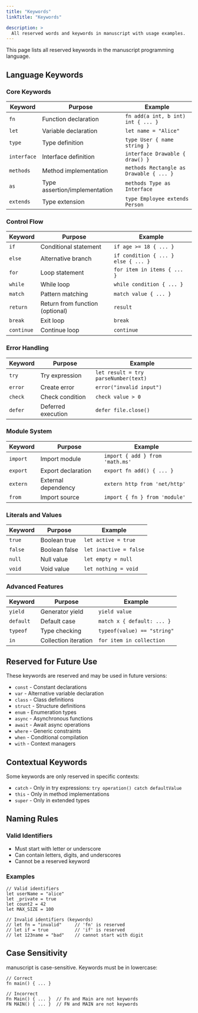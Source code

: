 ```yaml
---
title: "Keywords"
linkTitle: "Keywords" 

description: >
  All reserved words and keywords in manuscript with usage examples.
---
```


This page lists all reserved keywords in the manuscript programming language.

## Language Keywords

### Core Keywords

| Keyword | Purpose | Example |
|---------|---------|---------|
| `fn` | Function declaration | `fn add(a int, b int) int { ... }` |
| `let` | Variable declaration | `let name = "Alice"` |
| `type` | Type definition | `type User { name string }` |
| `interface` | Interface definition | `interface Drawable { draw() }` |
| `methods` | Method implementation | `methods Rectangle as Drawable { ... }` |
| `as` | Type assertion/implementation | `methods Type as Interface` |
| `extends` | Type extension | `type Employee extends Person` |

### Control Flow

| Keyword | Purpose | Example |
|---------|---------|---------|
| `if` | Conditional statement | `if age >= 18 { ... }` |
| `else` | Alternative branch | `if condition { ... } else { ... }` |
| `for` | Loop statement | `for item in items { ... }` |
| `while` | While loop | `while condition { ... }` |
| `match` | Pattern matching | `match value { ... }` |
| `return` | Return from function (optional) | `result` |
| `break` | Exit loop | `break` |
| `continue` | Continue loop | `continue` |

### Error Handling

| Keyword | Purpose | Example |
|---------|---------|---------|
| `try` | Try expression | `let result = try parseNumber(text)` |
| `error` | Create error | `error("invalid input")` |
| `check` | Check condition | `check value > 0` |
| `defer` | Deferred execution | `defer file.close()` |

### Module System

| Keyword | Purpose | Example |
|---------|---------|---------|
| `import` | Import module | `import { add } from 'math.ms'` |
| `export` | Export declaration | `export fn add() { ... }` |
| `extern` | External dependency | `extern http from 'net/http'` |
| `from` | Import source | `import { fn } from 'module'` |

### Literals and Values

| Keyword | Purpose | Example |
|---------|---------|---------|
| `true` | Boolean true | `let active = true` |
| `false` | Boolean false | `let inactive = false` |
| `null` | Null value | `let empty = null` |
| `void` | Void value | `let nothing = void` |

### Advanced Features

| Keyword | Purpose | Example |
|---------|---------|---------|
| `yield` | Generator yield | `yield value` |
| `default` | Default case | `match x { default: ... }` |
| `typeof` | Type checking | `typeof(value) == "string"` |
| `in` | Collection iteration | `for item in collection` |

## Reserved for Future Use

These keywords are reserved and may be used in future versions:

- `const` - Constant declarations
- `var` - Alternative variable declaration  
- `class` - Class definitions
- `struct` - Structure definitions
- `enum` - Enumeration types
- `async` - Asynchronous functions
- `await` - Await async operations
- `where` - Generic constraints
- `when` - Conditional compilation
- `with` - Context managers

## Contextual Keywords

Some keywords are only reserved in specific contexts:

- `catch` - Only in try expressions: `try operation() catch defaultValue`
- `this` - Only in method implementations
- `super` - Only in extended types

## Naming Rules

### Valid Identifiers
- Must start with letter or underscore
- Can contain letters, digits, and underscores
- Cannot be a reserved keyword

### Examples
```ms
// Valid identifiers
let userName = "alice"
let _private = true
let count2 = 42
let MAX_SIZE = 100

// Invalid identifiers (keywords)
// let fn = "invalid"     // 'fn' is reserved
// let if = true          // 'if' is reserved
// let 123name = "bad"    // cannot start with digit
```

## Case Sensitivity

manuscript is case-sensitive. Keywords must be in lowercase:

```ms
// Correct
fn main() { ... }

// Incorrect  
Fn Main() { ... }  // Fn and Main are not keywords
FN MAIN() { ... }  // FN and MAIN are not keywords
``` 